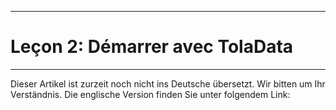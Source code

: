 ****
# Leçon 2: Démarrer avec TolaData
---

Dieser Artikel ist zurzeit noch nicht ins Deutsche übersetzt. Wir bitten um Ihr Verständnis. Die englische Version finden Sie unter folgendem Link: []()



